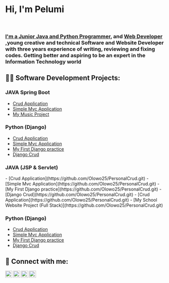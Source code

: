 <h1>Hi, I'm Pelumi </h1><br/><h3><a href="https://github.com/joshmadakor1">I'm a Junior Java and Python Programmer</a>, and <a href="https://www.linkedin.com/in/joshmadakor/">Web Developer</a> ,young creative and technical Software and Website Developer with three years experience of writing, reviewing and fixing codes. Getting better and aspiring to be an expert in the Information Technology world</h3>

<h2>👨‍💻 Software Development Projects:</h2>
<h3>JAVA Spring Boot</h3>

  - [Crud Application](https://github.com/Olowo25/PersonalCrud.git)
  - [Simple Mvc Application](https://github.com/Olowo25/PersonalCrud.git)
  - [My Music Project](https://github.com/Olowo25/PersonalCrud.git)


<h3>Python  (Django)</h3>

  - [Crud Application](https://github.com/Olowo25/PersonalCrud.git)
  - [Simple Mvc Application](https://github.com/Olowo25/PersonalCrud.git)
  - [My First Django practice](https://github.com/Olowo25/PersonalCrud.git)
  - [Django Crud](https://github.com/Olowo25/PersonalCrud.git)
    
<h3>JAVA  (JSP & Servlet)</h3>
  - [Crud Application](https://github.com/Olowo25/PersonalCrud.git)
  - [Simple Mvc Application](https://github.com/Olowo25/PersonalCrud.git)
  - [My First Django practice](https://github.com/Olowo25/PersonalCrud.git)
  - [Django Crud](https://github.com/Olowo25/PersonalCrud.git)
  - [Crud Application](https://github.com/Olowo25/PersonalCrud.git)
  - [My School Website Project (Full Stack)](https://github.com/Olowo25/PersonalCrud.git)

  <h3>Python  (Django)</h3>

  - [Crud Application](https://github.com/Olowo25/PersonalCrud.git)
  - [Simple Mvc Application](https://github.com/Olowo25/PersonalCrud.git)
  - [My First Django practice](https://github.com/Olowo25/PersonalCrud.git)
  - [Django Crud](https://github.com/Olowo25/PersonalCrud.git)
    
<h2> 🤳 Connect with me:</h2>

[<img align="left" alt="JoshMadakor | YouTube" width="22px" src="https://cdn.jsdelivr.net/npm/simple-icons@v3/icons/youtube.svg" />][youtube]
[<img align="left" alt="JoshMadakor | Twitter" width="22px" src="https://cdn.jsdelivr.net/npm/simple-icons@v3/icons/twitter.svg" />][twitter]
[<img align="left" alt="JoshMadakor | LinkedIn" width="22px" src="https://cdn.jsdelivr.net/npm/simple-icons@v3/icons/linkedin.svg" />][linkedin]
[<img align="left" alt="JoshMadakor | Instagram" width="22px" src="https://cdn.jsdelivr.net/npm/simple-icons@v3/icons/instagram.svg" />][instagram]

[twitter]: https://twitter.com/joshmadakor
[youtube]: https://www.youtube.com/c/joshmadakor
[instagram]: https://www.instagram.com/joshmadakor/
[linkedin]: https://linkedin.com/in/joshmadakor

<!--
**joshmadakor1/joshmadakor1** is a ✨ _special_ ✨ repository because its `README.md` (this file) appears on your GitHub profile.

Here are some ideas to get you started:

- 🔭 I’m currently working on ...
- 🌱 I’m currently learning ...
- 👯 I’m looking to collaborate on ...
- 🤔 I’m looking for help with ...
- 💬 Ask me about ...
- 📫 How to reach me: ...
- 😄 Pronouns: ...
- ⚡ Fun fact: ...
-->
